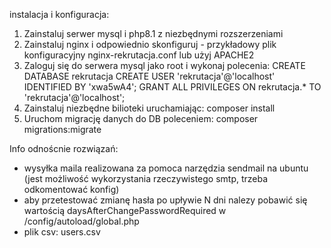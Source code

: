 instalacja i konfiguracja:

1. Zainstaluj serwer mysql i php8.1 z niezbędnymi rozszerzeniami
2. Zainstaluj nginx i odpowiednio skonfiguruj - przykładowy plik konfiguracyjny nginx-rekrutacja.conf lub użyj APACHE2
2. Zaloguj się do serwera mysql jako root i wykonaj polecenia:
   CREATE DATABASE rekrutacja
   CREATE USER 'rekrutacja'@'localhost' IDENTIFIED BY 'xwa5wA4';
   GRANT ALL PRIVILEGES ON rekrutacja.* TO 'rekrutacja'@'localhost';
3. Zainstaluj niezbędne bilioteki uruchamiając: composer install
4. Uruchom migrację danych do DB poleceniem: composer migrations:migrate




Info odnoścnie rozwiązań:
 - wysyłka maila realizowana za pomoca narzędzia sendmail na ubuntu (jest możliwość wykorzystania rzeczywistego smtp, trzeba odkomentować konfig)
 - aby przetestować zmianę hasła po upływie N dni nalezy pobawić się wartością daysAfterChangePasswordRequired w /config/autoload/global.php
 - plik csv: users.csv
